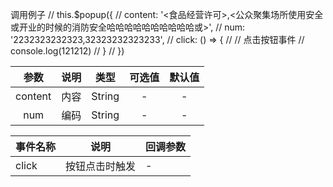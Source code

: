 
   调用例子
    // this.$popup({
    //   content: '<食品经营许可>,<公众聚集场所使用安全或开业的时候的消防安全哈哈哈哈哈哈哈哈哈哈或>',
    //   num: '2232323232323,32323232323233',
    //   click: () => {
    //     // 点击按钮事件
    //     console.log(121212)
    //   }
    // })

|参数|说明|类型|可选值|默认值|
|:--:|--|--|:--:|:--:|
|content|内容|String|-|-|
|num|编码|String|-|-|

|事件名称|说明|回调参数|
|--|--|--|
|click|按钮点击时触发|-|